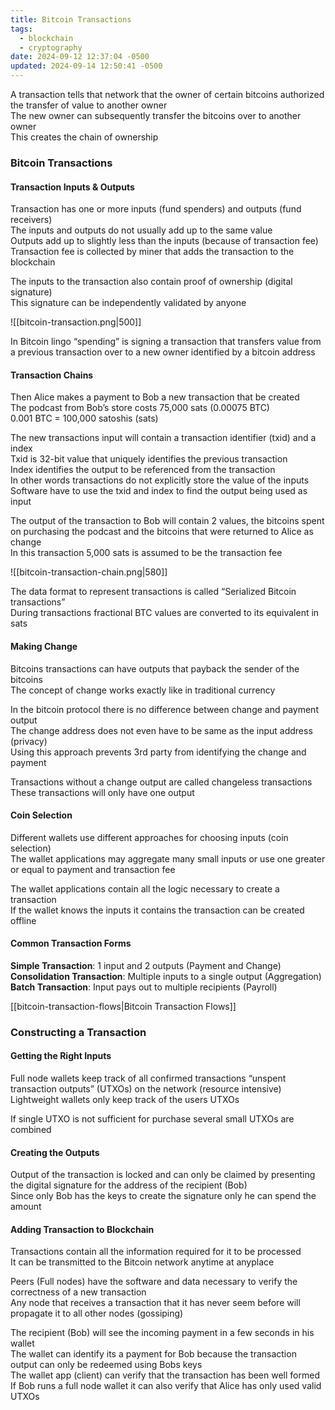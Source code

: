 ```yaml
---
title: Bitcoin Transactions
tags:
  - blockchain
  - cryptography
date: 2024-09-12 12:37:04 -0500
updated: 2024-09-14 12:50:41 -0500
---
```


A transaction tells that network that the owner of certain bitcoins authorized the transfer of value to another owner  
The new owner can subsequently transfer the bitcoins over to another owner  
This creates the chain of ownership

### Bitcoin Transactions

#### Transaction Inputs & Outputs

Transaction has one or more inputs (fund spenders) and outputs (fund receivers)  
The inputs and outputs do not usually add up to the same value  
Outputs add up to slightly less than the inputs (because of transaction fee)  
Transaction fee is collected by miner that adds the transaction to the blockchain  

The inputs to the transaction also contain proof of ownership (digital signature)  
This signature can be independently validated by anyone  

![[bitcoin-transaction.png|500]]

In Bitcoin lingo “spending” is signing a transaction that transfers value from a previous transaction over to a new owner identified by a bitcoin address

#### Transaction Chains

Then Alice makes a payment to Bob a new transaction that be created  
The podcast from Bob’s store costs 75,000 sats (0.00075 BTC)   
0.001 BTC = 100,000 satoshis (sats)  

The new transactions input will contain a transaction identifier (txid) and a index  
Txid is 32-bit value that uniquely identifies the previous transaction    
Index identifies the output to be referenced from the transaction  
In other words transactions do not explicitly store the value of the inputs  
Software have to use the txid and index to find the output being used as input  

The output of the transaction to Bob will contain 2 values, the bitcoins spent on purchasing the podcast and the bitcoins that were returned to Alice as change  
In this transaction 5,000 sats is assumed to be the transaction fee  

![[bitcoin-transaction-chain.png|580]]

The data format to represent transactions is called “Serialized Bitcoin transactions”  
During transactions fractional BTC values are converted to its equivalent in sats  

#### Making Change

Bitcoins transactions can have outputs that payback the sender of the bitcoins  
The concept of change works exactly like in traditional currency  

In the bitcoin protocol there is no difference between change and payment output   
The change address does not even have to be same as the input address (privacy)  
Using this approach prevents 3rd party from identifying the change and payment  

Transactions without a change output are called changeless transactions  
These transactions will only have one output  

#### Coin Selection

Different wallets use different approaches for choosing inputs (coin selection)  
The wallet applications may aggregate many small inputs or use one greater or equal to payment and transaction fee  

The wallet applications contain all the logic necessary to create a transaction  
If the wallet knows the inputs it contains the transaction can be created offline  

#### Common Transaction Forms

**Simple Transaction**: 1 input and 2 outputs (Payment and Change)  
**Consolidation Transaction**: Multiple inputs to a single output (Aggregation)  
**Batch Transaction**: Input pays out to multiple recipients (Payroll)

[[bitcoin-transaction-flows|Bitcoin Transaction Flows]]

### Constructing a Transaction

#### Getting the Right Inputs

Full node wallets keep track of all confirmed transactions “unspent transaction outputs” (UTXOs) on the network (resource intensive)  
Lightweight wallets only keep track of the users UTXOs  

If single UTXO is not sufficient for purchase several small UTXOs are combined  

#### Creating the Outputs

Output of the transaction is locked and can only be claimed by presenting the digital signature for the address of the recipient (Bob)  
Since only Bob has the keys to create the signature only he can spend the amount

#### Adding Transaction to Blockchain

Transactions contain all the information required for it to be processed  
It can be transmitted to the Bitcoin network anytime at anyplace  

Peers (Full nodes) have the software and data necessary to verify the correctness of a new transaction  
Any node that receives a transaction that it has never seem before will propagate it to all other nodes (gossiping)  

The recipient (Bob) will see the incoming payment in a few seconds in his wallet  
The wallet can identify its a payment for Bob because the transaction output can only be redeemed using Bobs keys  
The wallet app (client) can verify that the transaction has been well formed    
If Bob runs a full node wallet it can also verify that Alice has only used valid UTXOs  
